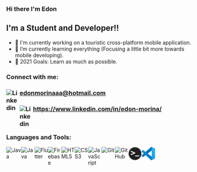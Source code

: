### Hi there I'm Edon

## I'm a Student and Developer!!

- 🔭 I'm currently working on a touristic cross-platform mobile application.
- 🌱 I’m currently learning everything (Focusing a little bit more towards mobile developing).
- 🥅 2021 Goals: Learn as much as possible.

### Connect with me:


### <img align="left" alt="Linkedin" width="36" src="https://img.icons8.com/external-justicon-flat-justicon/64/000000/external-email-notifications-justicon-flat-justicon-1.png"/></img>  edonmorinaaa@hotmail.com 
### <img align="left" alt="Linkedin" width="36" src="https://img.icons8.com/fluency/48/000000/linkedin.png" ></img> https://www.linkedin.com/in/edon-morina/ 

</br>


### Languages and Tools:
<!-- <img src="https://img.icons8.com/color/48/000000/powershell.png"/>  -->

<img align="left" alt="Java" width="40px" src="https://img.icons8.com/color/100/000000/java-coffee-cup-logo--v1.png" />
<img align="left" alt="Java" width="36px" src="https://img.icons8.com/color/48/000000/dart.png"/>
<img align="left" alt="Flutter" width="36px"src="https://img.icons8.com/color/26/000000/flutter.png"/>
<img align="left" alt="Firebase" width="36px" src="https://img.icons8.com/color/100/000000/firebase.png"/>

<img align="left" alt="HTML5" width="36px" src="https://img.icons8.com/color/48/000000/html-5--v1.png" />
<img align="left" alt="CSS3" width="36px" src="https://img.icons8.com/color/48/000000/css3.png" />
<img align="left" alt="JavaScript" width="36px" src="https://img.icons8.com/color/48/000000/javascript--v1.png" />
<img align="left" alt="Git" width="36px" src="https://img.icons8.com/color/48/000000/git.png" />
<img align="left" alt="GitHub" width="36px" src="https://img.icons8.com/material-outlined/24/000000/github.png" />
<img align="left" alt="Terminal" width="36px" src="https://raw.githubusercontent.com/github/explore/80688e429a7d4ef2fca1e82350fe8e3517d3494d/topics/terminal/terminal.png" />

<img align="left" alt="Visual Studio Code" width="36px" src="https://raw.githubusercontent.com/github/explore/80688e429a7d4ef2fca1e82350fe8e3517d3494d/topics/visual-studio-code/visual-studio-code.png" />



